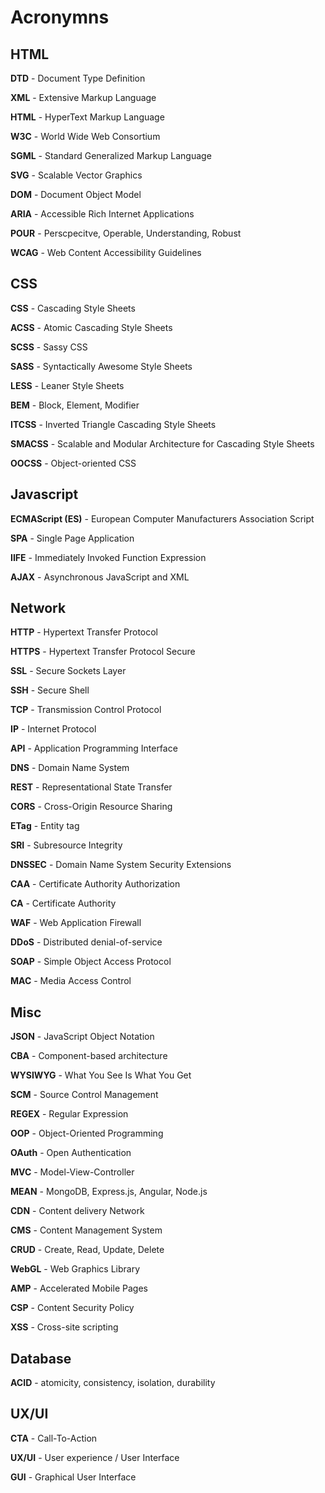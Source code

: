 # Acronymns

## HTML

**DTD** - Document Type Definition

**XML** - Extensive Markup Language

**HTML** - HyperText Markup Language

**W3C** - World Wide Web Consortium

**SGML** - Standard Generalized Markup Language

**SVG** - Scalable Vector Graphics

**DOM** - Document Object Model

**ARIA** - Accessible Rich Internet Applications

**POUR** - Perscpecitve, Operable, Understanding, Robust

**WCAG** - Web Content Accessibility Guidelines

## CSS

**CSS** - Cascading Style Sheets

**ACSS** - Atomic Cascading Style Sheets

**SCSS** - Sassy CSS

**SASS** - Syntactically Awesome Style Sheets

**LESS** - Leaner Style Sheets

**BEM** - Block, Element, Modifier

**ITCSS** - Inverted Triangle Cascading Style Sheets

**SMACSS** - Scalable and Modular Architecture for Cascading Style Sheets

**OOCSS** - Object-oriented CSS


## Javascript

**ECMAScript (ES)** - European Computer Manufacturers Association Script

**SPA** - Single Page Application

**IIFE** - Immediately Invoked Function Expression

**AJAX** - Asynchronous JavaScript and XML


## Network

**HTTP** - Hypertext Transfer Protocol 

**HTTPS** - Hypertext Transfer Protocol Secure

**SSL** - Secure Sockets Layer

**SSH** - Secure Shell

**TCP** - Transmission Control Protocol

**IP** - Internet Protocol 

**API** - Application Programming Interface

**DNS** - Domain Name System

**REST** - Representational State Transfer

**CORS** - Cross-Origin Resource Sharing

**ETag** - Entity tag

**SRI** - Subresource Integrity

**DNSSEC** -  Domain Name System Security Extensions

**CAA** - Certificate Authority Authorization

**CA** - Certificate Authority

**WAF** - Web Application Firewall

**DDoS** - Distributed denial-of-service

**SOAP** - Simple Object Access Protocol

**MAC** - Media Access Control

## Misc

**JSON** - JavaScript Object Notation

**CBA** - Component-based architecture

**WYSIWYG** - What You See Is What You Get

**SCM** - Source Control Management

**REGEX** - Regular Expression

**OOP** - Object-Oriented Programming

**OAuth** - Open Authentication

**MVC** - Model-View-Controller

**MEAN** - MongoDB, Express.js, Angular, Node.js

**CDN** - Content delivery Network

**CMS** - Content Management System

**CRUD** - Create, Read, Update, Delete

**WebGL** - Web Graphics Library

**AMP** - Accelerated Mobile Pages

**CSP** - Content Security Policy

**XSS** - Cross-site scripting


## Database

**ACID** - atomicity, consistency, isolation, durability

## UX/UI

**CTA** - Call-To-Action

**UX/UI** - User experience / User Interface

**GUI** - Graphical User Interface